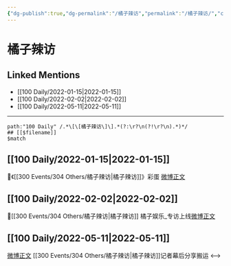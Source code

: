 ```yaml
---
{"dg-publish":true,"dg-permalink":"/橘子辣访","permalink":"/橘子辣访/","created":"2022-12-04T16:44:16.000+08:00","updated":"2023-01-04T14:04:40.006+08:00"}
---
```


# 橘子辣访

## Linked Mentions
- [[100 Daily/2022-01-15\|2022-01-15]]
- [[100 Daily/2022-02-02\|2022-02-02]]
- [[100 Daily/2022-05-11\|2022-05-11]]


---

```expander
path:"100 Daily" /.*\[\[橘子辣访\]\].*(?:\r?\n(?!\r?\n).*)*/
## [[$filename]]
$match
```
## [[100 Daily/2022-01-15\|2022-01-15]]
🌟《[[300 Events/304 Others/橘子辣访\|橘子辣访]]》彩蛋 [微博正文](https://m.weibo.cn/6466290670/4725882797162573)
## [[100 Daily/2022-02-02\|2022-02-02]]
🌟[[300 Events/304 Others/橘子辣访\|橘子辣访]] 橘子娱乐_专访上线[微博正文](https://m.weibo.cn/6466290670/4732445246882593)
## [[100 Daily/2022-05-11\|2022-05-11]]
[微博正文](https://m.weibo.cn/2891278372/4768009539553691) [](https://m.weibo.cn/6838541957/4768007693272372) [[300 Events/304 Others/橘子辣访\|橘子辣访]]记者幕后分享搬运
<-->